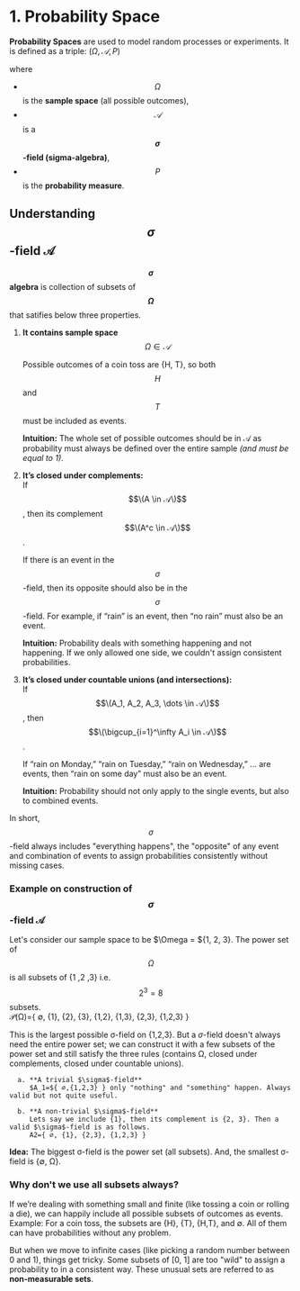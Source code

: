 # 1. Probability Space
**Probability Spaces** are used to model random processes or experiments. It is defined as a triple:
$(\Omega, 𝒜, P)$

where  
- $$\Omega$$ is the **sample space** (all possible outcomes),  
- $$𝒜$$ is a **$$\sigma$$-field (sigma-algebra)**,  
- $$P$$ is the **probability measure**. 

## Understanding $$\sigma$$-field 𝒜
**$$\sigma$$ algebra** is collection of subsets of **$$\Omega$$** that satifies below three properties.
1. **It contains sample space** \
   $$\Omega \in 𝒜$$ 

   Possible outcomes of a coin toss are {H, T},  so both $$H$$ and $$T$$ must be included as events.
   
   **Intuition:** The whole set of possible outcomes should be in 𝒜 as probability must always be defined over the entire sample _(and must be equal to 1)_.
   
3. **It’s closed under complements:**  
   If $$\(A \in 𝒜\)$$, then its complement $$\(A^c \in 𝒜\)$$.
   
   If there is an event in the $$\sigma$$-field, then its opposite should also be in the $$\sigma$$-field. For example, if “rain” is an event, then “no rain” must also be an event.
      
   **Intuition:** Probability deals with something happening and not happening. If we only allowed one side, we couldn't assign consistent probabilities.

5. **It’s closed under countable unions (and intersections):**  
   If $$\(A_1, A_2, A_3, \dots \in 𝒜\)$$, then  
   $$\(\bigcup_{i=1}^\infty A_i \in 𝒜\)$$.
   
   If “rain on Monday,” “rain on Tuesday,” “rain on Wednesday,” … are events, then “rain on some day” must also be an event.
    
   **Intuition:** Probability should not only apply to the single events, but also to combined events.

In short, $$\sigma$$-field always includes "everything happens", the  "opposite" of any event and combination of events to assign probabilities consistently without missing cases.

   ### Example on construction of $$\sigma$$-field 𝒜
   Let's consider our sample space to be $\Omega = ${1, 2, 3}. The power set of $$\Omega$$ is all subsets of {1 ,2 ,3} i.e. $$2^3 = 8$$ subsets.  
   𝒫(Ω)={ ∅, {1}, {2}, {3}, {1,2}, {1,3}, {2,3}, {1,2,3} }
   
   This is the largest possible σ-field on {1,2,3}. But a $\sigma$-field doesn't always need the entire power set; we can construct it with a few subsets of the power set and still satisfy the three rules (contains Ω, closed under complements, closed under countable unions).  
   
      a. **A trivial $\sigma$-field** 
         $A_1​=${ ∅,{1,2,3} } only "nothing" and "something" happen. Always valid but not quite useful. 
      
      b. **A non-trivial $\sigma$-field** 
         Lets say we include {1}, then its complement is {2, 3}. Then a valid $\sigma$-field is as follows.  
         A2​={ ∅, {1}, {2,3}, {1,2,3} }
   
   **Idea:** The biggest σ-field is the power set (all subsets). And, the smallest σ-field is {∅, Ω}.

   ### Why don't we use all subsets always?
   If we’re dealing with something small and finite (like tossing a coin or rolling a die), we can happily include all possible subsets of outcomes as events.
   Example: For a coin toss, the subsets are {H}, {T}, {H,T}, and ∅. All of them can have probabilities without any problem.
   
   But when we move to infinite cases (like picking a random number between 0 and 1), things get tricky. Some subsets of [0, 1] are too "wild" to assign a probability to in a consistent way. These unusual sets are referred to as **non-measurable sets**.
